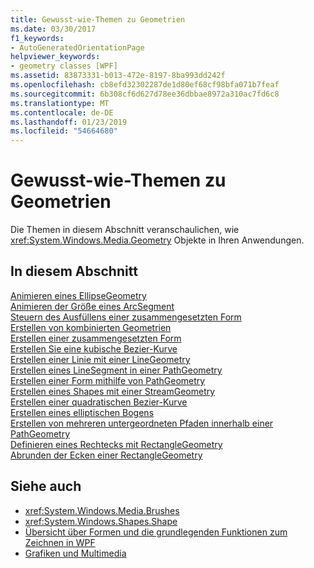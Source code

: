 ```yaml
---
title: Gewusst-wie-Themen zu Geometrien
ms.date: 03/30/2017
f1_keywords:
- AutoGeneratedOrientationPage
helpviewer_keywords:
- geometry classes [WPF]
ms.assetid: 83873331-b013-472e-8197-8ba993dd242f
ms.openlocfilehash: cb8efd32302287de1d80ef68cf98bfa071b7feaf
ms.sourcegitcommit: 6b308cf6d627d78ee36dbbae8972a310ac7fd6c8
ms.translationtype: MT
ms.contentlocale: de-DE
ms.lasthandoff: 01/23/2019
ms.locfileid: "54664680"
---
```

# <a name="geometries-how-to-topics"></a>Gewusst-wie-Themen zu Geometrien
Die Themen in diesem Abschnitt veranschaulichen, wie <xref:System.Windows.Media.Geometry> Objekte in Ihren Anwendungen.  
  
## <a name="in-this-section"></a>In diesem Abschnitt  
 [Animieren eines EllipseGeometry](../../../../docs/framework/wpf/graphics-multimedia/how-to-animate-an-ellipsegeometry.md)  
 [Animieren der Größe eines ArcSegment](../../../../docs/framework/wpf/graphics-multimedia/how-to-animate-the-size-of-an-arcsegment.md)  
 [Steuern des Ausfüllens einer zusammengesetzten Form](../../../../docs/framework/wpf/graphics-multimedia/how-to-control-the-fill-of-a-composite-shape.md)  
 [Erstellen von kombinierten Geometrien](../../../../docs/framework/wpf/graphics-multimedia/how-to-create-a-combined-geometry.md)  
 [Erstellen einer zusammengesetzten Form](../../../../docs/framework/wpf/graphics-multimedia/how-to-create-a-composite-shape.md)  
 [Erstellen Sie eine kubische Bezier-Kurve](../../../../docs/framework/wpf/graphics-multimedia/how-to-create-a-cubic-bezier-curve.md)  
 [Erstellen einer Linie mit einer LineGeometry](../../../../docs/framework/wpf/graphics-multimedia/how-to-create-a-line-using-a-linegeometry.md)  
 [Erstellen eines LineSegment in einer PathGeometry](../../../../docs/framework/wpf/graphics-multimedia/how-to-create-a-linesegment-in-a-pathgeometry.md)  
 [Erstellen einer Form mithilfe von PathGeometry](../../../../docs/framework/wpf/graphics-multimedia/how-to-create-a-shape-by-using-a-pathgeometry.md)  
 [Erstellen eines Shapes mit einer StreamGeometry](../../../../docs/framework/wpf/graphics-multimedia/how-to-create-a-shape-using-a-streamgeometry.md)  
 [Erstellen einer quadratischen Bezier-Kurve](../../../../docs/framework/wpf/graphics-multimedia/how-to-create-a-quadratic-bezier-curve.md)  
 [Erstellen eines elliptischen Bogens](../../../../docs/framework/wpf/graphics-multimedia/how-to-create-an-elliptical-arc.md)  
 [Erstellen von mehreren untergeordneten Pfaden innerhalb einer PathGeometry](../../../../docs/framework/wpf/graphics-multimedia/how-to-create-multiple-subpaths-within-a-pathgeometry.md)  
 [Definieren eines Rechtecks mit RectangleGeometry](../../../../docs/framework/wpf/graphics-multimedia/how-to-define-a-rectangle-using-a-rectanglegeometry.md)  
 [Abrunden der Ecken einer RectangleGeometry](../../../../docs/framework/wpf/graphics-multimedia/how-to-round-the-corners-of-a-rectanglegeometry.md)  
  
## <a name="see-also"></a>Siehe auch
- <xref:System.Windows.Media.Brushes>
- <xref:System.Windows.Shapes.Shape>
- [Übersicht über Formen und die grundlegenden Funktionen zum Zeichnen in WPF](../../../../docs/framework/wpf/graphics-multimedia/shapes-and-basic-drawing-in-wpf-overview.md)
- [Grafiken und Multimedia](../../../../docs/framework/wpf/graphics-multimedia/index.md)
